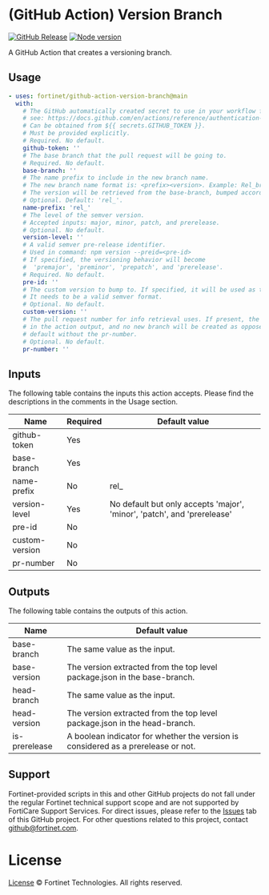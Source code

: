 # (GitHub Action) Version Branch

[![GitHub Release](https://img.shields.io/github/package-json/v/fortinet/github-action-version-branch)]()
[![Node version](https://img.shields.io/badge/node-^12.10-brightgreen.svg?style=flat)]()

A GitHub Action that creates a versioning branch.

## Usage

```yaml
- uses: fortinet/github-action-version-branch@main
  with:
    # The GitHub automatically created secret to use in your workflow for authentications.
    # see: https://docs.github.com/en/actions/reference/authentication-in-a-workflow
    # Can be obtained from ${{ secrets.GITHUB_TOKEN }}.
    # Must be provided explicitly.
    # Required. No default.
    github-token: ''
    # The base branch that the pull request will be going to.
    # Required. No default.
    base-branch: ''
    # The name prefix to include in the new branch name.
    # The new branch name format is: <prefix><version>. Example: Rel_branch1.0.0-rc.1
    # The version will be retrieved from the base-branch, bumped according to the version-level.
    # Optional. Default: 'rel_'.
    name-prefix: 'rel_'
    # The level of the semver version.
    # Accepted inputs: major, minor, patch, and prerelease.
    # Optional. No default.
    version-level: ''
    # A valid semver pre-release identifier.
    # Used in command: npm version --preid=<pre-id>
    # If specified, the versioning behavior will become
    #  'premajor', 'preminor', 'prepatch', and 'prerelease'.
    # Required. No default.
    pre-id: ''
    # The custom version to bump to. If specified, it will be used as the version.
    # It needs to be a valid semver format.
    # Optional. No default.
    custom-version: ''
    # The pull request number for info retrieval uses. If present, the information will be returned
    # in the action output, and no new branch will be created as opposed to creating a new branch by
    # default without the pr-number.
    # Optional. No default.
    pr-number: ''
```

## Inputs

The following table contains the inputs this action accepts. Please find the descriptions in the comments in the Usage section.

| Name                | Required | Default value                        |
|---------------------|----------|--------------------------------------|
| github-token        | Yes      |                                      |
| base-branch         | Yes      |                                      |
| name-prefix         | No       | rel_                                 |
| version-level       | Yes      | No default but only accepts 'major', 'minor', 'patch', and 'prerelease'                     |
| pre-id              | No       |                                      |
| custom-version      | No       |                                      |
| pr-number           | No       |                                      |

## Outputs

The following table contains the outputs of this action.

| Name                | Default value                        |
|---------------------|--------------------------------------|
| base-branch         | The same value as the input.         |
| base-version        | The version extracted from the top level package.json in the base-branch. |
| head-branch         | The same value as the input.         |
| head-version        | The version extracted from the top level package.json in the head-branch. |
| is-prerelease       | A boolean indicator for whether the version is considered as a prerelease or not. |

## Support

Fortinet-provided scripts in this and other GitHub projects do not fall under the regular Fortinet technical support scope and are not supported by FortiCare Support Services.
For direct issues, please refer to the [Issues](https://github.com/fortinet/github-action-version-branch/issues) tab of this GitHub project.
For other questions related to this project, contact [github@fortinet.com](mailto:github@fortinet.com).

# License

[License](./LICENSE) © Fortinet Technologies. All rights reserved.
